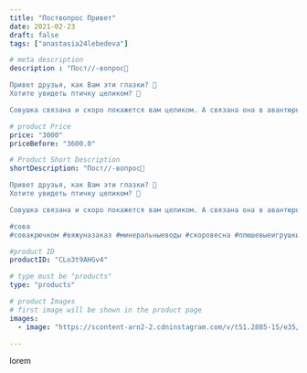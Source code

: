 ```yaml
---
title: "Поствопрос Привет"
date: 2021-02-23
draft: false
tags: ["anastasia24lebedeva"]

# meta description
description : "Пост//-вопрос🤔

Привет друзья, как Вам эти глазки? 👀
Хотите увидеть птичку целиком? 🦉

Совушка связана и скоро покажется вам целиком. А связана она в авантюрке "

# product Price
price: "3000"
priceBefore: "3600.0"

# Product Short Description
shortDescription: "Пост//-вопрос🤔

Привет друзья, как Вам эти глазки? 👀
Хотите увидеть птичку целиком? 🦉

Совушка связана и скоро покажется вам целиком. А связана она в авантюрке от @igruschki_zefir

#сова
#совакрючком #вяжуназаказ #минеральныеводы #скоровесна #плюшевыеигрушки #плюшики #зефирныеигрушки #времятворить #выходные"

#product ID
productID: "CLo3t9AHGv4"

# type must be "products"
type: "products"

# product Images
# first image will be shown in the product page
images:
  - image: "https://scontent-arn2-2.cdninstagram.com/v/t51.2885-15/e35/152805008_131360075464632_954524485730933108_n.jpg?se=7&tp=1&_nc_ht=scontent-arn2-2.cdninstagram.com&_nc_cat=100&_nc_ohc=unfooUEyhWEAX-G1hlM&ccb=7-4&oh=56fe129aedc2f1e7d44a8ad619c41eb6&oe=608491C9&ig_cache_key=MjUxNTUwNTQ0MjMyMTA5OTc2OA%3D%3D.2-ccb7-4"

---
```

lorem
